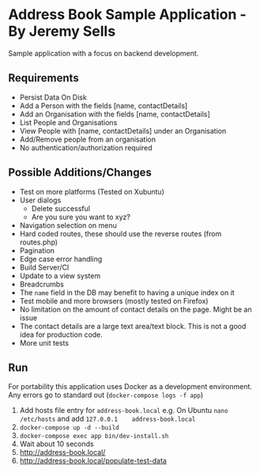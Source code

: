# Address Book Sample Application - By Jeremy Sells

Sample application with a focus on backend development.

## Requirements
* Persist Data On Disk
* Add a Person with the fields [name, contactDetails]
* Add an Organisation with the fields [name, contactDetails]
* List People and Organisations
* View People with [name, contactDetails] under an Organisation
* Add/Remove people from an organisation
* No authentication/authorization required

## Possible Additions/Changes
* Test on more platforms (Tested on Xubuntu)
* User dialogs
  * Delete successful
  * Are you sure you want to xyz?
* Navigation selection on menu
* Hard coded routes, these should use the reverse routes (from routes.php)
* Pagination
* Edge case error handling
* Build Server/CI
* Update to a view system
* Breadcrumbs
* The `name` field in the DB may benefit to having a unique index on it
* Test mobile and more browsers (mostly tested on Firefox)
* No limitation on the amount of contact details on the page. Might be an issue
* The contact details are a large text area/text block. This is not a good idea for production code.
* More unit tests

## Run
For portability this application uses Docker as a development environment.
Any errors go to standard out (`docker-compose logs -f app`)
1) Add hosts file entry for `address-book.local`
    e.g. On Ubuntu `nano /etc/hosts` and add `127.0.0.1    address-book.local`
2) `docker-compose up -d --build`
3) `docker-compose exec app bin/dev-install.sh`
4) Wait about 10 seconds
5) http://address-book.local/
6) http://address-book.local/populate-test-data